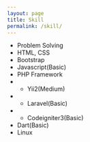 ```yaml
---
layout: page
title: Skill
permalink: /skill/
---
```


* Problem Solving
* HTML, CSS
* Bootstrap
* Javascript(Basic)
* PHP Framework
* - Yii2(Medium)
* - Laravel(Basic)
* - Codeigniter3(Basic)
* Dart(Basic)
* Linux